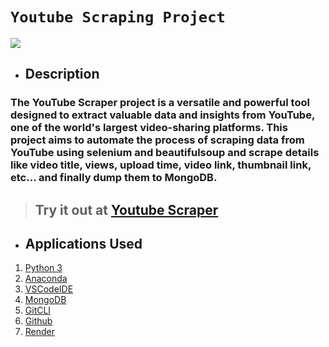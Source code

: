 # **`Youtube Scraping Project`**

![](https://cdn.analyticsvidhya.com/wp-content/uploads/2019/05/youtube-data-scraping.png)

* ## **Description**
### The YouTube Scraper project is a versatile and powerful tool designed to extract valuable data and insights from YouTube, one of the world's largest video-sharing platforms. This project aims to automate the process of scraping data from YouTube using selenium and beautifulsoup and scrape details like video title, views, upload time, video link, thumbnail link, etc... and finally dump them to MongoDB.

> ## Try it out at [Youtube Scraper](https://youtube-scraper-a0ve.onrender.com)

* ## Applications Used
1. [Python 3](https://www.python.org/)
2. [Anaconda](https://www.anaconda.com/)
3. [VSCodeIDE](https://code.visualstudio.com/)
4. [MongoDB](https://www.mongodb.com/)
5. [GitCLI](https://git-scm.com/book/en/v2/Getting-Started-The-Command-Line)
6. [Github](https://github.com)
7. [Render](https://render.com/)
